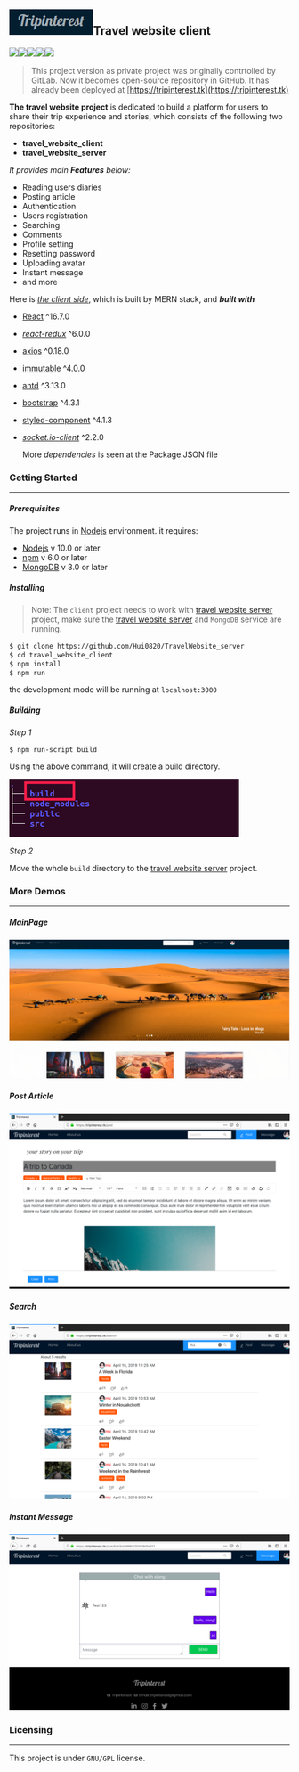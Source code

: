 ## ![](https://github.com/Hui0820/Pictures/blob/master/tripinterestLogo.png?raw=true)Travel website client

![](<https://img.shields.io/badge/Build-passing-green.svg>)![](<https://img.shields.io/badge/FrontEnd-React-brightgreen.svg>)![](<https://img.shields.io/badge/BackEnd-Express-yellow.svg>)![](<https://img.shields.io/badge/DataBase-MongoDB-blue.svg>)![](<https://img.shields.io/badge/Licence-GPL-orange.svg>)



> This project version as private project was originally contrtolled by GitLab. Now it becomes open-source repository in GitHub. It has already been deployed at [https://tripinterest.tk](https://tripinterest.tk)



**The travel website project** is dedicated to build a platform for users to share their trip experience and stories, which consists of the following two repositories: 

- **travel_website_client**
- **travel_website_server**

*It provides main **Features** below:*

- Reading users diaries		
- Posting article
- Authentication
- Users registration
- Searching
- Comments
- Profile setting
- Resetting password
- Uploading avatar
- Instant message
- and more

Here is <u>*the client side*</u>, which is built by MERN stack, and ***built with***

- [React](https://reactjs.org/docs/getting-started.html)  ^16.7.0

- *[react-redux](https://react-redux.js.org/introduction/quick-start)* ^6.0.0

- [axios](https://github.com/axios/axios)  ^0.18.0

- [immutable](https://devdocs.io/immutable/)  ^4.0.0

- [antd](https://ant.design/docs/react/introduce)  ^3.13.0

- [bootstrap](https://react-bootstrap.github.io/getting-started/introduction) ^4.3.1

- [styled-component](https://www.styled-components.com/docs/api) ^4.1.3

- *[socket.io-client](https://socket.io/docs/)* ^2.2.0 

  More *dependencies* is seen at the Package.JSON file



### Getting Started

------

##### Prerequisites

The project runs in [Nodejs](<https://nodejs.org/en/>) environment. it requires:

-  [Nodejs](https://nodejs.org/en/)  v 10.0 or later
-  [npm](https://www.npmjs.com/)  v 6.0 or later
-  [MongoDB](https://www.mongodb.com/) v 3.0 or later

##### Installing

> Note: The `client` project needs to work with [travel website server](https://github.com/Hui0820/TravelWebsite_server) project, make sure the [travel website server](https://github.com/Hui0820/TravelWebsite_server) and `MongoDB` service are running.

```linux
$ git clone https://github.com/Hui0820/TravelWebsite_server
$ cd travel_website_client
$ npm install
$ npm run 
```

the development mode will be running at `localhost:3000`



##### Building

*Step 1*

```linux
$ npm run-script build
```

Using the above command, it will create a build directory.

![](https://github.com/Hui0820/Pictures/blob/master/build.png?raw=true)

*Step 2*

Move the whole `build` directory to the [travel website server](https://github.com/Hui0820/TravelWebsite_server) project. 



### More Demos
------

##### MainPage

![MainPage](https://github.com/Hui0820/Pictures/blob/master/mainPage.png?raw=true)

##### Post Article

![Post article](https://github.com/Hui0820/Pictures/blob/master/Posting.png?raw=true)

##### Search

![search](https://github.com/Hui0820/Pictures/blob/master/SearchBox.png?raw=true)

##### Instant Message

![instant message](https://github.com/Hui0820/Pictures/blob/master/InstantMessage.png?raw=true)





### Licensing

------

This project is under `GNU/GPL` license.

